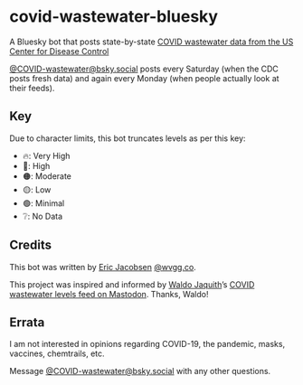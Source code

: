 # covid-wastewater-bluesky

A Bluesky bot that posts state-by-state [COVID wastewater data from the US Center for Disease Control](https://www.cdc.gov/nwss/rv/COVID19-currentlevels.html)

[@COVID-wastewater@bsky.social](https://bsky.app/profile/COVID-wastewater.bsky.social) posts every Saturday (when the CDC posts fresh data) and again every Monday (when people actually look at their feeds).

## Key

Due to character limits, this bot truncates levels as per this key:

- 🔥: Very High
- 🔴: High
- 🟠: Moderate
- 🟡: Low
- 🟢: Minimal
- ❔: No Data

## Credits

This bot was written by [Eric Jacobsen](https://wvgg.co) [@wvgg.co](https://bsky.app/profile/wvgg.co).

This project was inspired and informed by [Waldo Jaquith](https://waldo.jaquith.org/)’s [COVID wastewater levels feed on Mastodon](https://mastodon.social/@covid_wastewater). Thanks, Waldo!

## Errata

I am not interested in opinions regarding COVID-19, the pandemic, masks, vaccines, chemtrails, etc.

Message [@COVID-wastewater@bsky.social](https://bsky.app/profile/COVID-wastewater.bsky.social) with any other questions.
